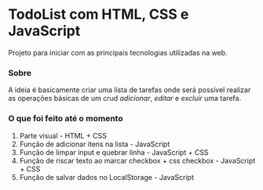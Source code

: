 # TodoList com HTML, CSS e JavaScript

Projeto para iniciar com as principais tecnologias utilizadas na web.

### Sobre

A ideia é basicamente criar uma lista de tarefas onde será possível realizar as operações básicas de um crud _adicionar_, _editar_ e _excluir_ uma tarefa.

### O que foi feito até o momento

1. Parte visual - HTML + CSS
2. Função de adicionar itens na lista - JavaScript
3. Função de limpar input e quebrar linha - JavaScript + CSS
4. Função de riscar texto ao marcar checkbox + css checkbox - JavaScript + CSS
5. Função de salvar dados no LocalStorage - JavaScript
